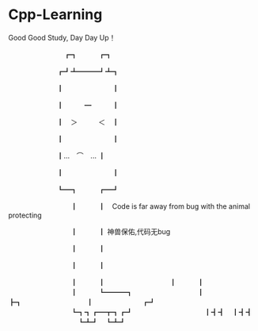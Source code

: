 # Cpp-Learning

Good Good Study, Day Day Up！


 　　　　　　　　┏┓　　　┏┓  
         
         
 　　　　　　　┏┛┻━━━┛┻┓  
        
        
 　　　　　　　┃　　　　　　　┃  
        
        
 　　　　　　　┃　　　━　　　┃
        
        
 　　　　　　　┃　＞　　　＜　┃
        
        
 　　　　　　　┃　　　　　　　┃
        
        
 　　　　　　　┃...　⌒　... ┃
        
        
 　　　　　　　┃　　　　　　　┃
        
        
 　　　　　　　┗━┓　　　┏━┛
        
        
 　　　　　　　　　┃　　　┃　Code is far away from bug with the animal protecting
          
          
 　　　　　　　　　┃　　　┃   神兽保佑,代码无bug
          
          
 　　　　　　　　　┃　　　┃
          
          
 　　　　　　　　　┃　　　┃
          
          
 　　　　　　　　　┃　　　┃
 　　　　　　　　　┃　　　┃
 　　　　　　　　　┃　　　┗━━━┓
 　　　　　　　　　┃　　　　　　　┣┓
 　　　　　　　　　┃　　　　　　　┏┛
 　　　　　　　　　┗┓┓┏━┳┓┏┛
 　　　　　　　　　　┃┫┫　┃┫┫
 　　　　　　　　　　┗┻┛　┗┻┛
